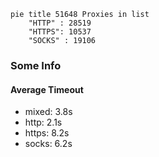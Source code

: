 
```mermaid
pie title 51648 Proxies in list
    "HTTP" : 28519
    "HTTPS": 10537
    "SOCKS" : 19106
```

### Some Info
#### Average Timeout

- mixed: 3.8s
- http: 2.1s
- https: 8.2s
- socks: 6.2s